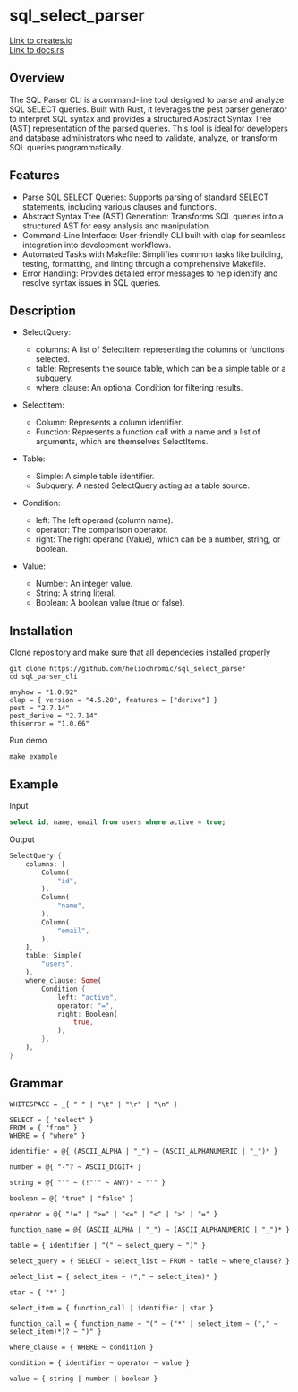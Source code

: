 # sql_select_parser

[Link to creates.io](https://crates.io/crates/sql_select_parser)    
[Link to docs.rs](https://docs.rs/sql_select_parser/latest/sql_select_parser/index.html)

## Overview
The SQL Parser CLI is a command-line tool designed to parse and analyze SQL SELECT queries. Built with Rust, it leverages the pest parser generator to interpret SQL syntax and provides a structured Abstract Syntax Tree (AST) representation of the parsed queries. This tool is ideal for developers and database administrators who need to validate, analyze, or transform SQL queries programmatically.

## Features
* Parse SQL SELECT Queries: Supports parsing of standard SELECT statements, including various clauses and functions.
* Abstract Syntax Tree (AST) Generation: Transforms SQL queries into a structured AST for easy analysis and manipulation.
* Command-Line Interface: User-friendly CLI built with clap for seamless integration into development workflows.
* Automated Tasks with Makefile: Simplifies common tasks like building, testing, formatting, and linting through a comprehensive Makefile.
* Error Handling: Provides detailed error messages to help identify and resolve syntax issues in SQL queries.

## Description
* SelectQuery:

    * columns: A list of SelectItem representing the columns or functions selected.
    * table: Represents the source table, which can be a simple table or a subquery.
    * where_clause: An optional Condition for filtering results.
* SelectItem:

    * Column: Represents a column identifier.
    * Function: Represents a function call with a name and a list of arguments, which are themselves SelectItems.
* Table:

    * Simple: A simple table identifier.
    * Subquery: A nested SelectQuery acting as a table source.
* Condition:

    * left: The left operand (column name).
    * operator: The comparison operator.
    * right: The right operand (Value), which can be a number, string, or boolean.
* Value:

    * Number: An integer value.
    * String: A string literal.
    * Boolean: A boolean value (true or false).

## Installation
Clone repository and make sure that all dependecies installed properly 
```unix
git clone https://github.com/heliochromic/sql_select_parser
cd sql_parser_cli
```

```unix
anyhow = "1.0.92"
clap = { version = "4.5.20", features = ["derive"] }
pest = "2.7.14"
pest_derive = "2.7.14"
thiserror = "1.0.66"
```
Run demo
```unix
make example
```

## Example
Input
```sql
select id, name, email from users where active = true;
```
Output
```rust
SelectQuery {
    columns: [
        Column(
            "id",
        ),
        Column(
            "name",
        ),
        Column(
            "email",
        ),
    ],
    table: Simple(
        "users",
    ),
    where_clause: Some(
        Condition {
            left: "active",
            operator: "=",
            right: Boolean(
                true,
            ),
        },
    ),
}
```

## Grammar
```
WHITESPACE = _{ " " | "\t" | "\r" | "\n" }

SELECT = { "select" }
FROM = { "from" }
WHERE = { "where" }

identifier = @{ (ASCII_ALPHA | "_") ~ (ASCII_ALPHANUMERIC | "_")* }

number = @{ "-"? ~ ASCII_DIGIT+ }

string = @{ "'" ~ (!"'" ~ ANY)* ~ "'" }

boolean = @{ "true" | "false" }

operator = @{ "!=" | ">=" | "<=" | "<" | ">" | "=" }

function_name = @{ (ASCII_ALPHA | "_") ~ (ASCII_ALPHANUMERIC | "_")* }

table = { identifier | "(" ~ select_query ~ ")" }

select_query = { SELECT ~ select_list ~ FROM ~ table ~ where_clause? }

select_list = { select_item ~ ("," ~ select_item)* }

star = { "*" }

select_item = { function_call | identifier | star }

function_call = { function_name ~ "(" ~ ("*" | select_item ~ ("," ~ select_item)*)? ~ ")" }

where_clause = { WHERE ~ condition }

condition = { identifier ~ operator ~ value }

value = { string | number | boolean }
```